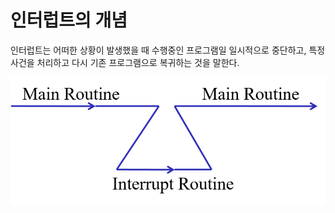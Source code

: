 # 인터럽트의 개념

인터럽트는 어떠한 상황이 발생했을 때 수행중인 프로그램일 일시적으로 중단하고, 특정 사건을 처리하고 다시 기존 프로그램으로 복귀하는 것을 말한다.

![Interrupt 수행 과정](./Interrupt_cycle.png)
